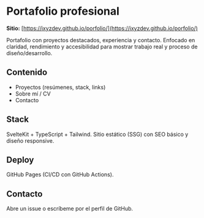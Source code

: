 # Portafolio profesional

**Sitio:** [https://ixyzdev.github.io/porfolio/](https://ixyzdev.github.io/porfolio/)

Portafolio con proyectos destacados, experiencia y contacto. Enfocado en claridad, rendimiento y accesibilidad para mostrar trabajo real y proceso de diseño/desarrollo.

## Contenido

* Proyectos (resúmenes, stack, links)
* Sobre mí / CV
* Contacto

## Stack

SvelteKit + TypeScript + Tailwind. Sitio estático (SSG) con SEO básico y diseño responsive.

## Deploy

GitHub Pages (CI/CD con GitHub Actions).

## Contacto

Abre un issue o escríbeme por el perfil de GitHub.
